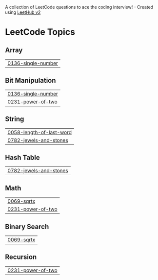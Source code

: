 A collection of LeetCode questions to ace the coding interview! - Created using [LeetHub v2](https://github.com/arunbhardwaj/LeetHub-2.0)
<!---LeetCode Topics Start-->
# LeetCode Topics
## Array
|  |
| ------- |
| [0136-single-number](https://github.com/nabeel292200/leetcode/tree/master/0136-single-number) |
## Bit Manipulation
|  |
| ------- |
| [0136-single-number](https://github.com/nabeel292200/leetcode/tree/master/0136-single-number) |
| [0231-power-of-two](https://github.com/nabeel292200/leetcode/tree/master/0231-power-of-two) |
## String
|  |
| ------- |
| [0058-length-of-last-word](https://github.com/nabeel292200/leetcode/tree/master/0058-length-of-last-word) |
| [0782-jewels-and-stones](https://github.com/nabeel292200/leetcode/tree/master/0782-jewels-and-stones) |
## Hash Table
|  |
| ------- |
| [0782-jewels-and-stones](https://github.com/nabeel292200/leetcode/tree/master/0782-jewels-and-stones) |
## Math
|  |
| ------- |
| [0069-sqrtx](https://github.com/nabeel292200/leetcode/tree/master/0069-sqrtx) |
| [0231-power-of-two](https://github.com/nabeel292200/leetcode/tree/master/0231-power-of-two) |
## Binary Search
|  |
| ------- |
| [0069-sqrtx](https://github.com/nabeel292200/leetcode/tree/master/0069-sqrtx) |
## Recursion
|  |
| ------- |
| [0231-power-of-two](https://github.com/nabeel292200/leetcode/tree/master/0231-power-of-two) |
<!---LeetCode Topics End-->